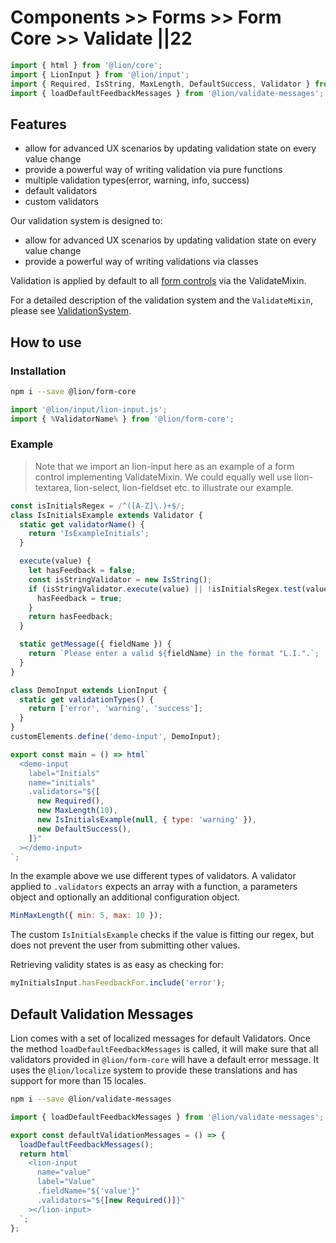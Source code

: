 # Components >> Forms >> Form Core >> Validate ||22

```js script
import { html } from '@lion/core';
import { LionInput } from '@lion/input';
import { Required, IsString, MaxLength, DefaultSuccess, Validator } from '@lion/form-core/index.js';
import { loadDefaultFeedbackMessages } from '@lion/validate-messages';
```

## Features

- allow for advanced UX scenarios by updating validation state on every value change
- provide a powerful way of writing validation via pure functions
- multiple validation types(error, warning, info, success)
- default validators
- custom validators

Our validation system is designed to:

- allow for advanced UX scenarios by updating validation state on every value change
- provide a powerful way of writing validations via classes

Validation is applied by default to all [form controls](?path=/docs/forms-field-overview--page) via the
ValidateMixin.

For a detailed description of the validation system and the `ValidateMixin`, please see [ValidationSystem](?path=/docs/forms-validation-system--page).

## How to use

### Installation

```bash
npm i --save @lion/form-core
```

```js
import '@lion/input/lion-input.js';
import { %ValidatorName% } from '@lion/form-core';
```

### Example

> Note that we import an lion-input here as an example of a form control implementing ValidateMixin.
> We could equally well use lion-textarea, lion-select, lion-fieldset etc. to illustrate our example.

```js preview-story
const isInitialsRegex = /^([A-Z]\.)+$/;
class IsInitialsExample extends Validator {
  static get validatorName() {
    return 'IsExampleInitials';
  }

  execute(value) {
    let hasFeedback = false;
    const isStringValidator = new IsString();
    if (isStringValidator.execute(value) || !isInitialsRegex.test(value)) {
      hasFeedback = true;
    }
    return hasFeedback;
  }

  static getMessage({ fieldName }) {
    return `Please enter a valid ${fieldName} in the format "L.I.".`;
  }
}

class DemoInput extends LionInput {
  static get validationTypes() {
    return ['error', 'warning', 'success'];
  }
}
customElements.define('demo-input', DemoInput);

export const main = () => html`
  <demo-input
    label="Initials"
    name="initials"
    .validators="${[
      new Required(),
      new MaxLength(10),
      new IsInitialsExample(null, { type: 'warning' }),
      new DefaultSuccess(),
    ]}"
  ></demo-input>
`;
```

In the example above we use different types of validators.
A validator applied to `.validators` expects an array with a function, a parameters object and
optionally an additional configuration object.

```js
MinMaxLength({ min: 5, max: 10 });
```

The custom `IsInitialsExample` checks if the value is fitting our regex, but does not prevent the user from submitting other values.

Retrieving validity states is as easy as checking for:

```js
myInitialsInput.hasFeedbackFor.include('error');
```

## Default Validation Messages

Lion comes with a set of localized messages for default Validators.
Once the method `loadDefaultFeedbackMessages` is called, it will make sure that all validators provided in `@lion/form-core` will have a default error message.
It uses the `@lion/localize` system to provide these translations and has support for more than 15 locales.

```bash
npm i --save @lion/validate-messages
```

```js
import { loadDefaultFeedbackMessages } from '@lion/validate-messages';
```

```js preview-story
export const defaultValidationMessages = () => {
  loadDefaultFeedbackMessages();
  return html`
    <lion-input
      name="value"
      label="Value"
      .fieldName="${'value'}"
      .validators="${[new Required()]}"
    ></lion-input>
  `;
};
```
